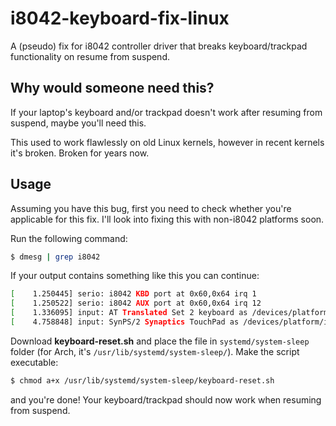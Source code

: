 # i8042-keyboard-fix-linux
A (pseudo) fix for i8042 controller driver that breaks keyboard/trackpad functionality on resume from suspend.

## Why would someone need this?
If your laptop's keyboard and/or trackpad doesn't work after resuming from suspend, maybe you'll need this.

This used to work flawlessly on old Linux kernels, however in recent kernels it's broken. Broken for years now.

## Usage
Assuming you have this bug, first you need to check whether you're applicable for this fix.
I'll look into fixing this with non-i8042 platforms soon.

Run the following command:
```sh
$ dmesg | grep i8042
```
If your output contains something like this you can continue:
```sh
[    1.250445] serio: i8042 KBD port at 0x60,0x64 irq 1
[    1.250522] serio: i8042 AUX port at 0x60,0x64 irq 12
[    1.336095] input: AT Translated Set 2 keyboard as /devices/platform/i8042/serio0/input/input3
[    4.758848] input: SynPS/2 Synaptics TouchPad as /devices/platform/i8042/serio1/input/input8
```
Download **keyboard-reset.sh** and place the file in `systemd/system-sleep` folder (for Arch, it's `/usr/lib/systemd/system-sleep/`).
Make the script executable:
```sh
$ chmod a+x /usr/lib/systemd/system-sleep/keyboard-reset.sh
```
and you're done! Your keyboard/trackpad should now work when resuming from suspend.
